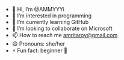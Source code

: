 - 👋 Hi, I’m @AMMYYYi
- 👀 I’m interested in programming 
- 🌱 I’m currently learning GitHub 
- 💞️ I’m looking to collaborate on Microsoft 
- 📫 How to reach me amritaroy@gmail.com
- 😄 Pronouns: she/her
- ⚡ Fun fact: beginner 🔰 

<!---
AMMYYYi/AMMYYYi is a ✨ special ✨ repository because its `README.md` (this file) appears on your GitHub profile.
You can click the Preview link to take a look at your changes.
--->
